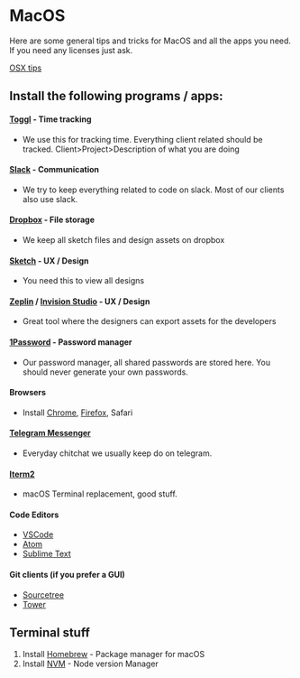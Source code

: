 # MacOS

Here are some general tips and tricks for MacOS and all the apps you need.
If you need any licenses just ask.

[OSX tips](https://github.com/nikitavoloboev/my-mac-os#readme)

## Install the following programs / apps:

#### [Toggl](https://toggl.com) - Time tracking

- We use this for tracking time. Everything client related should be tracked. Client>Project>Description of what you are doing

#### [Slack](https://slack.com) - Communication

- We try to keep everything related to code on slack. Most of our clients also use slack.

#### [Dropbox](https://dropbox.com) - File storage

- We keep all sketch files and design assets on dropbox

#### [Sketch](https://www.sketchapp.com/) - UX / Design

- You need this to view all designs

#### [Zeplin](https://zeplin.io/) / [Invision Studio](https://www.invisionapp.com/studio) - UX / Design

- Great tool where the designers can export assets for the developers

#### [1Password](https://1password.com/) - Password manager

- Our password manager, all shared passwords are stored here. You should never generate your own passwords.

#### Browsers

- Install [Chrome](https://www.google.com/chrome/), [Firefox](https://www.mozilla.org/sv-SE/firefox/new/), Safari

#### [Telegram Messenger](https://telegram.org/dl/desktop/mac)

- Everyday chitchat we usually keep do on telegram.

#### [Iterm2](https://www.iterm2.com/)

- macOS Terminal replacement, good stuff.

#### Code Editors

- [VSCode](https://code.visualstudio.com/)
- [Atom](https://atom.io/)
- [Sublime Text](https://www.sublimetext.com/)

#### Git clients (if you prefer a GUI)

- [Sourcetree](https://www.sourcetreeapp.com/)
- [Tower](https://www.git-tower.com/)

## Terminal stuff

1. Install [Homebrew](https://brew.sh/index_sv) - Package manager for macOS
2. Install [NVM](https://github.com/creationix/nvm) - Node version Manager
